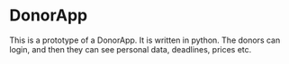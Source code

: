 # DonorApp
This is a prototype of a DonorApp. It is written in python. The donors can login, and then they can see personal data, deadlines, prices etc. 
